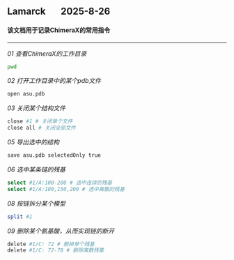 ## Lamarck &nbsp; &nbsp; &nbsp; 2025-8-26
#### 该文档用于记录ChimeraX的常用指令
---

*01  查看ChimeraX的工作目录*
```bash
pwd
```

*02  打开工作目录中的某个pdb文件*
```bash
open asu.pdb
```

*03  关闭某个结构文件*
```bash
close #1 # 关闭单个文件
close all # 关闭全部文件
```

*05  导出选中的结构*
```bash
save asu.pdb selectedOnly true
```

*06  选中某条链的残基*
```bash
select #1/A:100-200 # 选中连续的残基
select #1/A:100,150,200 # 选中离散的残基
```

*08  按链拆分某个模型*
```bash
split #1
```

*09  删除某个氨基酸，从而实现链的断开*
```bash
delete #1/C: 72 # 删掉单个残基
delete #1/C: 72-78 # 删除离散残基
```




